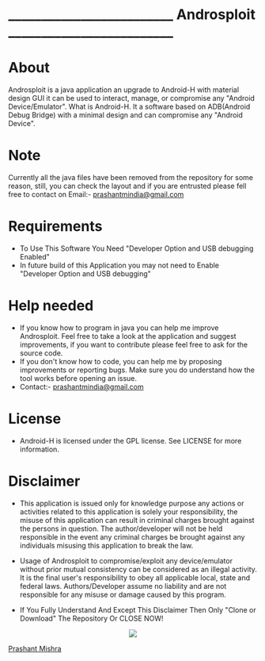 # _________________________ Androsploit _________________________


# About

  Androsploit is a java application an upgrade to Android-H with material design GUI it can be used to interact, manage, or compromise any "Android Device/Emulator".
  What is Android-H. It a software based on ADB(Android Debug Bridge) with a minimal design and can compromise any "Android Device". 

# Note
 Currently all the java files have been removed from the repository for some reason, still, you can check the layout and if you are entrusted please fell free to contact on Email:- prashantmindia@gmail.com
 
# Requirements

* To Use This Software You Need "Developer Option and USB debugging Enabled"
* In future build of this Application you may not need to Enable "Developer Option and USB debugging"

# Help needed

* If you know how to program in java you can help me improve Androsploit. Feel free to take a look at the application and suggest improvements, if you want to contribute please feel free to ask for the source code.
* If you don't know how to code, you can help me by proposing improvements or reporting bugs. Make sure you do understand how the tool works before opening an issue.
* Contact:- prashantmindia@gmail.com

# License
* Android-H is licensed under the GPL license. See LICENSE for more information.

# Disclaimer

 * This application is issued only for knowledge purpose any actions or activities related to this application is solely your responsibility, the misuse of this application can result in criminal charges brought against the persons in question.
 The author/developer will not be held responsible in the event any criminal charges be brought against any individuals misusing this application to break the law.
   
* Usage of Androsploit to compromise/exploit any device/emulator without prior mutual consistency can be considered as an illegal activity. It is  the final user's responsibility to obey all applicable local, state and federal laws. Authors/Developer assume no liability and are not responsible for any misuse or damage caused by this program.
   
* If You Fully Understand And Except This Disclaimer Then Only "Clone or Download" The Repository Or CLOSE NOW!


<a href="https://www.linkedin.com/in/prashantmi/"><p align="center"><img src="https://docs.google.com/uc?export=&id=0B37RToy0GZgUZC1oV3lCeU1QTVE" /></p></a>


<html><script type="text/javascript" src="https://platform.linkedin.com/badges/js/profile.js" async defer></script><div class="LI-profile-badge"  data-version="v1" data-size="large" data-locale="en_US" data-type="vertical" data-theme="dark" data-vanity="prashantmi"><a class="LI-simple-link" href='https://in.linkedin.com/in/prashantmi?trk=profile-badge'>Prashant Mishra</a></div><html>

